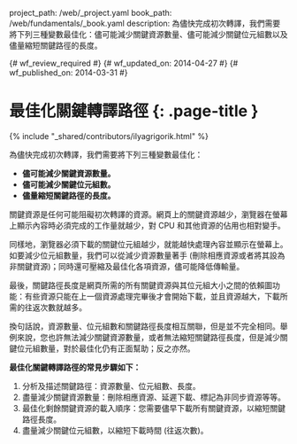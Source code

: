 project_path: /web/_project.yaml
book_path: /web/fundamentals/_book.yaml
description: 為儘快完成初次轉譯，我們需要將下列三種變數最佳化：儘可能減少關鍵資源數量、儘可能減少關鍵位元組數以及儘量縮短關鍵路徑的長度。

{# wf_review_required #}
{# wf_updated_on: 2014-04-27 #}
{# wf_published_on: 2014-03-31 #}

# 最佳化關鍵轉譯路徑 {: .page-title }

{% include "_shared/contributors/ilyagrigorik.html" %}



為儘快完成初次轉譯，我們需要將下列三種變數最佳化：

* **儘可能減少關鍵資源數量。**
* **儘可能減少關鍵位元組數。**
* **儘量縮短關鍵路徑的長度。**

關鍵資源是任何可能阻礙初次轉譯的資源。網頁上的關鍵資源越少，瀏覽器在螢幕上顯示內容時必須完成的工作量就越少，對 CPU 和其他資源的佔用也相對變手。

同樣地，瀏覽器必須下載的關鍵位元組越少，就能越快處理內容並顯示在螢幕上。如要減少位元組數量，我們可以從減少資源數量著手 (刪除相應資源或者將其設為非關鍵資源)；同時還可壓縮及最佳化各項資源，儘可能降低傳輸量。

最後，關鍵路徑長度是網頁所需的所有關鍵資源與其位元組大小之間的依賴圖功能：有些資源只能在上一個資源處理完畢後才會開始下載，並且資源越大，下載所需的往返次數就越多。

換句話說，資源數量、位元組數和關鍵路徑長度相互關聯，但是並不完全相同。舉例來說，您也許無法減少關鍵資源數量，或者無法縮短關鍵路徑長度，但是減少關鍵位元組數量，對於最佳化仍有正面幫助；反之亦然。

**最佳化關鍵轉譯路徑的常見步驟如下：**

1. 分析及描述關鍵路徑：資源數量、位元組數、長度。
 2. 盡量減少關鍵資源數量：刪除相應資源、延遲下載、標記為非同步資源等等。
3. 最佳化剩餘關鍵資源的載入順序：您需要儘早下載所有關鍵資源，以縮短關鍵路徑長度。
4. 盡量減少關鍵位元組數，以縮短下載時間 (往返次數)。



